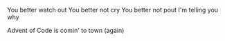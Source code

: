 You better watch out
You better not cry
You better not pout
I'm telling you why

Advent of Code is comin' to town 
(again)
